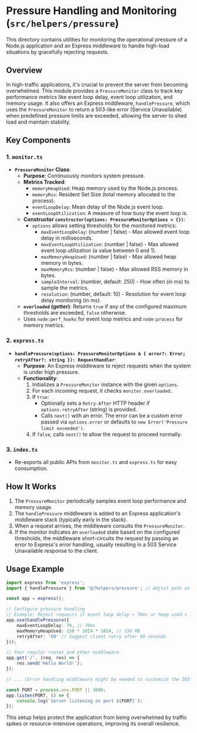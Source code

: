 # Pressure Handling and Monitoring (`src/helpers/pressure`)

This directory contains utilities for monitoring the operational pressure of a Node.js application and an Express middleware to handle high-load situations by gracefully rejecting requests.

## Overview

In high-traffic applications, it's crucial to prevent the server from becoming overwhelmed. This module provides a `PressureMonitor` class to track key performance metrics like event loop delay, event loop utilization, and memory usage. It also offers an Express middleware, `handlePressure`, which uses the `PressureMonitor` to return a 503-like error (Service Unavailable) when predefined pressure limits are exceeded, allowing the server to shed load and maintain stability.

## Key Components

### 1. `monitor.ts`

*   **`PressureMonitor` Class**:
    *   **Purpose**: Continuously monitors system pressure.
    *   **Metrics Tracked**:
        *   `memoryHeapUsed`: Heap memory used by the Node.js process.
        *   `memoryRss`: Resident Set Size (total memory allocated to the process).
        *   `eventLoopDelay`: Mean delay of the Node.js event loop.
        *   `eventLoopUtilization`: A measure of how busy the event loop is.
    *   **Constructor `constructor(options: PressureMonitorOptions = {})`**:
        *   `options` allows setting thresholds for the monitored metrics:
            *   `maxEventLoopDelay`: (number | false) - Max allowed event loop delay in milliseconds.
            *   `maxEventLoopUtilization`: (number | false) - Max allowed event loop utilization (a value between 0 and 1).
            *   `maxMemoryHeapUsed`: (number | false) - Max allowed heap memory in bytes.
            *   `maxMemoryRss`: (number | false) - Max allowed RSS memory in bytes.
            *   `sampleInterval`: (number, default: 250) - How often (in ms) to sample the metrics.
            *   `resolution`: (number, default: 10) - Resolution for event loop delay monitoring (in ms).
    *   **`overloaded` (getter)**: Returns `true` if any of the configured maximum thresholds are exceeded, `false` otherwise.
    *   Uses `node:perf_hooks` for event loop metrics and `node:process` for memory metrics.

### 2. `express.ts`

*   **`handlePressure(options: PressureMonitorOptions & { error?: Error; retryAfter?: string }): RequestHandler`**:
    *   **Purpose**: An Express middleware to reject requests when the system is under high pressure.
    *   **Functionality**:
        1.  Initializes a `PressureMonitor` instance with the given `options`.
        2.  For each incoming request, it checks `monitor.overloaded`.
        3.  If `true`:
            *   Optionally sets a `Retry-After` HTTP header if `options.retryAfter` (string) is provided.
            *   Calls `next()` with an error. The error can be a custom error passed via `options.error` or defaults to `new Error('Pressure limit exceeded')`.
        4.  If `false`, calls `next()` to allow the request to proceed normally.

### 3. `index.ts`

*   Re-exports all public APIs from `monitor.ts` and `express.ts` for easy consumption.

## How It Works

1.  The `PressureMonitor` periodically samples event loop performance and memory usage.
2.  The `handlePressure` middleware is added to an Express application's middleware stack (typically early in the stack).
3.  When a request arrives, the middleware consults the `PressureMonitor`.
4.  If the monitor indicates an `overloaded` state based on the configured thresholds, the middleware short-circuits the request by passing an error to Express's error handling, usually resulting in a 503 Service Unavailable response to the client.

## Usage Example

```typescript
import express from 'express';
import { handlePressure } from '@/helpers/pressure'; // Adjust path as needed

const app = express();

// Configure pressure handling
// Example: Reject requests if event loop delay > 70ms or heap used > 150MB
app.use(handlePressure({
    maxEventLoopDelay: 70, // 70ms
    maxMemoryHeapUsed: 150 * 1024 * 1024, // 150 MB
    retryAfter: '60' // Suggest client retry after 60 seconds
}));

// Your regular routes and other middleware
app.get('/', (req, res) => {
    res.send('Hello World!');
});

// ... (Error handling middleware might be needed to customize the 503 response)

const PORT = process.env.PORT || 3000;
app.listen(PORT, () => {
    console.log(`Server listening on port ${PORT}`);
});
```

This setup helps protect the application from being overwhelmed by traffic spikes or resource-intensive operations, improving its overall resilience. 